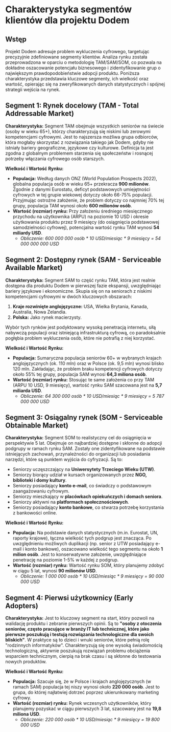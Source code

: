 # Charakterystyka segmentów klientów dla projektu Dodem

## Wstęp

Projekt Dodem adresuje problem wykluczenia cyfrowego, targetując precyzyjnie zdefiniowane segmenty klientów. Analiza rynku została przeprowadzona w oparciu o metodologię TAM/SAM/SOM, co pozwala na dokładne oszacowanie potencjału biznesowego i zidentyfikowanie grup o największym prawdopodobieństwie adopcji produktu. Poniższa charakterystyka przedstawia kluczowe segmenty, ich wielkość oraz wartość, opierając się na zweryfikowanych danych statystycznych i spójnej strategii wejścia na rynek.

## Segment 1: Rynek docelowy (TAM - Total Addressable Market)

**Charakterystyka:**
Segment TAM obejmuje wszystkich seniorów na świecie (osoby w wieku 65+), którzy charakteryzują się niskimi lub zerowymi kompetencjami cyfrowymi. Jest to najszersza możliwa grupa odbiorców, która mogłaby skorzystać z rozwiązania takiego jak Dodem, gdyby nie istniały bariery geograficzne, językowe czy kulturowe. Definicja ta jest zgodna z globalnym problemem starzenia się społeczeństw i rosnącej potrzeby włączania cyfrowego osób starszych.

**Wielkość i Wartość Rynku:**

* **Populacja:** Według danych ONZ (World Population Prospects 2022), globalna populacja osób w wieku 65+ przekracza **900 milionów**. Zgodnie z danymi Eurostatu, deficyt podstawowych umiejętności cyfrowych w tej grupie wiekowej dotyczy około 66-75% populacji. Przyjmując ostrożne założenie, że problem dotyczy co najmniej 70% tej grupy, populacja TAM wynosi około **600 milionów osób**.
* **Wartość (rozmiar) rynku:** Przy założeniu średniego miesięcznego przychodu na użytkownika (ARPU) na poziomie 10 USD i okresie użytkowania produktu przez 9 miesięcy (do osiągnięcia podstawowej samodzielności cyfrowej), potencjalna wartość rynku TAM wynosi **54 miliardy USD**.
  * *Obliczenie: 600 000 000 osób * 10 USD/miesiąc * 9 miesięcy = 54 000 000 000 USD*

## Segment 2: Dostępny rynek (SAM - Serviceable Available Market)

**Charakterystyka:**
Segment SAM to część rynku TAM, która jest realnie dostępna dla produktu Dodem w pierwszej fazie ekspansji, uwzględniając bariery językowe i ekonomiczne. Skupia się on na seniorach z niskimi kompetencjami cyfrowymi w dwóch kluczowych obszarach:

1. **Kraje rozwinięte anglojęzyczne:** USA, Wielka Brytania, Kanada, Australia, Nowa Zelandia.
2. **Polska:** Jako rynek macierzysty.

Wybór tych rynków jest podyktowany wysoką penetracją internetu, siłą nabywczą populacji oraz istniejącą infrastrukturą cyfrową, co paradoksalnie pogłębia problem wykluczenia osób, które nie potrafią z niej korzystać.

**Wielkość i Wartość Rynku:**

* **Populacja:** Sumaryczna populacja seniorów 60+ w wybranych krajach anglojęzycznych (ok. 110 mln) oraz w Polsce (ok. 9,5 mln) wynosi blisko 120 mln. Zakładając, że problem braku kompetencji cyfrowych dotyczy około 55% tej grupy, populacja SAM wynosi **64,3 miliona osób**.
* **Wartość (rozmiar) rynku:** Stosując te same założenia co przy TAM (ARPU 10 USD, 9 miesięcy), wartość rynku SAM szacowana jest na **5,7 miliarda USD**.
  * *Obliczenie: 64 300 000 osób * 10 USD/miesiąc * 9 miesięcy = 5 787 000 000 USD*

## Segment 3: Osiągalny rynek (SOM - Serviceable Obtainable Market)

**Charakterystyka:**
Segment SOM to realistyczny cel do osiągnięcia w perspektywie 5 lat. Obejmuje on najbardziej dostępne i skłonne do adopcji podgrupy w ramach rynku SAM. Zostały one zidentyfikowane na podstawie istniejących zachowań, przynależności do organizacji lub posiadania narzędzi, które są punktem wyjścia do cyfryzacji. Są to:

* Seniorzy uczęszczający na **Uniwersytety Trzeciego Wieku (UTW)**.
* Seniorzy biorący udział w kursach organizowanych przez **NGO, biblioteki i domy kultury**.
* Seniorzy posiadający **konto e-mail**, co świadczy o podstawowym zaangażowaniu cyfrowym.
* Seniorzy mieszkający w **placówkach opiekuńczych i domach seniora**.
* Seniorzy aktywni na **platformach społecznościowych**.
* Seniorzy posiadający **konto bankowe**, co stwarza potrzebę korzystania z bankowości online.

**Wielkość i Wartość Rynku:**

* **Populacja:** Na podstawie danych statystycznych (m.in. Eurostat, UN, raporty krajowe), łączna wielkość tych podgrup jest znacząca. Po uwzględnieniu możliwych duplikacji (np. senior z UTW posiadający e-mail i konto bankowe), oszacowano wielkość tego segmentu na około **1 milion osób**. Jest to konserwatywne założenie, uwzględniające penetrację na poziomie 1-5% w każdej z podgrup.
* **Wartość (rozmiar) rynku:** Wartość rynku SOM, który planujemy zdobyć w ciągu 5 lat, wynosi **90 milionów USD**.
  * *Obliczenie: 1 000 000 osób * 10 USD/miesiąc * 9 miesięcy = 90 000 000 USD*

## Segment 4: Pierwsi użytkownicy (Early Adopters)

**Charakterystyka:**
Jest to kluczowy segment na start, który pozwoli na walidację produktu i zebranie pierwszych opinii. Są to **"osoby z otoczenia seniorów, często pracujące w branży IT lub technicznej, które jako pierwsze poszukują i testują rozwiązania technologiczne dla swoich bliskich"**. W praktyce są to dzieci i wnuki seniorów, które pełnią rolę "rodzinnych informatyków". Charakteryzują się one wysoką świadomością technologiczną, aktywnie poszukują rozwiązań problemu obciążenia wsparciem technicznym, cierpią na brak czasu i są skłonne do testowania nowych produktów.

**Wielkość i Wartość Rynku:**

* **Populacja:** Szacuje się, że w Polsce i krajach anglojęzycznych (w ramach SAM) populacja tej niszy wynosi około **220 000 osób**. Jest to grupa, do której najłatwiej dotrzeć poprzez ukierunkowany marketing cyfrowy.
* **Wartość (rozmiar) rynku:** Rynek wczesnych użytkowników, który planujemy pozyskać w ciągu pierwszych 3 lat, szacowany jest na **19,8 miliona USD**.
  * *Obliczenie: 220 000 osób * 10 USD/miesiąc * 9 miesięcy = 19 800 000 USD*
